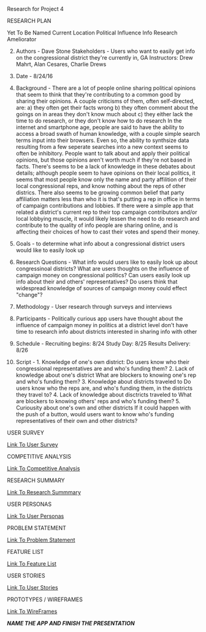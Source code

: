 Research for Project 4

RESEARCH PLAN

   Yet To Be Named Current Location Political Influence Info Research Ameliorator

2. Authors -  Dave Stone
   Stakeholders - Users who want to easily get info on the congressional district they're currently in, GA Instructors: Drew Mahrt, Alan Cesares, Charlie Drews

3. Date - 8/24/16

4. Background - There are a lot of people online sharing political opinions that seem to think that they're 
					contributing to a common good by sharing their opinions. 
					A couple criticisms of them, often self-directed, are: 
						a) they often get their facts wrong
						b) they often comment about the goings on in areas they don't know much about
						c) they either lack the time to do research, or they don't know how to do research
					In the internet and smartphone age, people are said to have the ability to access a broad swath of human knowledge, with a couple simple search terms input into their browsers. Even so, the ability to synthsize data resulting from a few seperate searches into a new context seems to often be inhibitory. People want to talk about and apply their political opinions, but those opinions aren't worth much if they're not based in facts. There's seems to be a lack of knowledge in these debates about details; although people seem to have opinions on their local politics, it seems that most people know only the name and party affilition of their local congressional reps, and know nothing about the reps of other districs. There also seems to be growing common belief that party affiliation matters less than who it is that's putting a rep in office in terms of campaign contributions and lobbies. If there were a simple app that related a district's current rep to their top campaign contributors and/or local lobbying muscle, it would likely lessen the need to do research and contribute to the quality of info people are sharing online, and is affecting their choices of how to cast their votes and spend their money.

5. Goals - to determine what info about a congressional district users would like to easily look up

6. Research Questions - What info would users like to easily look up about congressinoal districts?
						What are users thoughts on the influence of campaign money on congressional politics?
						Can users easily look up info about their and others' representatives?
						Do users think that widespread knowledge of sources of campaign money could effect "change"? 

7. Methodology - User research through surveys and interviews

8. Participants - Politically curious app users
				  have thought about the influence of campaign money in politics at a district level
				  don't have time to research info about districts
				  interested in sharing info with other	

9. Schedule - Recruiting begins: 8/24
			  Study Day: 8/25
			  Results Delivery: 8/26

10. Script - 1. Knowledge of one's own district:
					Do users know who their congressional representatives are and who's funding them? 
			 2. Lack of knowledge about one's district 
			 		What are blockers to knowing one's rep and who's funding them?
			 3. Knowledge about districts traveled to
			 		Do users know who the reps are, and who's funding them, in the districts they travel to?
			 4. Lack of knowledge about disctricts traveled to
			 		What are blockers to knowing others' reps and who's funding them?
			 5. Curiousity about one's own and other districts
			 		If it could happen with the push of a button, would users want to know who's funding representatives of their own and other districts?

USER SURVEY
 	
<a href="https://goo.gl/forms/8jkmzIiJjQ70HyrU2">Link To User Survey</a>

COMPETITIVE ANALYSIS

<a href="https://docs.google.com/spreadsheets/d/1_M5roG0_YWnGFx3MEgvQrFeYtkOxrjm89vJL6r0j8jI/edit?usp=sharing">Link To Competitive Analysis</a>
 	
RESEARCH SUMMARY

<a href="https://docs.google.com/document/d/1U7Zfj2mmQ4-2CRZtJctoIVOa9-SMUkd11nY1qXPSXZg/edit?usp=sharing">Link To Research Summmary</a>

USER PERSONAS

<a href="https://docs.google.com/document/d/18rRDICAymEaFZZKUpyfLpcgBH21GoxF8xRvd7GtZWng/edit?usp=sharing">Link To User Personas</a>

PROBLEM STATEMENT

<a href="https://docs.google.com/document/d/1XS66KV4-iCmKuxes1iq3RCgI19gRobGtYetPC_h21Lo/edit?usp=sharing">Link To Problem Statement</a>

FEATURE LIST

<a href="https://docs.google.com/document/d/1VZbxEdyzCBiTWBZ2zZ0sXARbO3EELcDJR9LoRex_W9c/edit?usp=sharing">Link To Feature List</a>

USER STORIES

<a href="https://docs.google.com/document/d/1FEeusPQffAuhKAyS05FW-0qqmJZkzNOmDQMZztWzdPI/edit?usp=sharing">Link To User Stories</a>

PROTOTYPES / WIREFRAMES

<a href="https://drive.google.com/open?id=0B-HEayMIs6fXTjRSekJtcW1xLTg">Link To WireFrames</a>

***NAME THE APP AND FINISH THE PRESENTATION***
